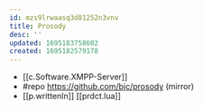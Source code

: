 ```yaml
---
id: mzs9lrwaasq3d81252n3vnv
title: Prosody
desc: ''
updated: 1695183758602
created: 1695182579178
---
```


- [[c.Software.XMPP-Server]]
- #repo https://github.com/bjc/prosody (mirror)
- [[p.writtenIn]] [[prdct.lua]]